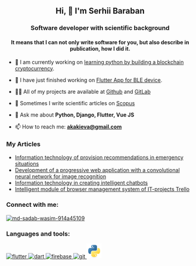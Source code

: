 <h2 align="center"> Hi, 👋 I'm Serhii Baraban </h2>

<h3 align="center">Software developer with scientific background<br></h3>
<h4 align="center">It means that I can not only write software for you, but also describe in publication, how I did it.</h4>

- 🔭 I am currently working on [learning python by building a blockchain cryptocurrency](https://www.udemy.com/course/learn-python-by-building-a-blockchain-cryptocurrency/).

- 🌱 I have just finished working on <a href ="https://gitlab.com/adam.fraczkowski/flutter_epack/-/tree/inAppWebView">Flutter App for BLE device</a>.

- 👨‍💻 All of my projects are available at [Github](https://github.com/akakiev) and [GitLab](https://gitlab.com/baraban.s.v)

- 📝 Sometimes I write scientific articles on [Scopus](https://www.scopus.com/authid/detail.uri?authorId=55975645000)

- 💬 Ask me about **Python, Django, Flutter, Vue JS**

- 📫 How to reach me: **akakieva@gmail.com**

### My Articles
<!-- BLOG-POST-LIST:START -->
- [Information technology of provision recommendations in emergency situations](https://proceedings.vntu.edu.ua/index.php/proc/article/view/15)
- [Development of a progressive web application with a convolutional neural network for image recognition](https://doi.org/10.31649/1999-9941-2021-50-1-7-14)
- [
Information technology in creating intelligent chatbots](https://doi.org/10.1117/12.2537415)
- [
Intelligent module of browser management system of IT-projects Trello](https://itce.vntu.edu.ua/index.php/itce/article/view/711)
<!-- BLOG-POST-LIST:END -->


<h3 align="left">Connect with me:</h3>
<p align="left">
<a href="https://www.linkedin.com/in/serhii-baraban/" target="blank"><img align="center" src="https://raw.githubusercontent.com/rahuldkjain/github-profile-readme-generator/master/src/images/icons/Social/linked-in-alt.svg" alt="md-sadab-wasim-914a45109" height="30" width="40" /></a>
</p>


<h3 align="left">Languages and tools:</h3>
<p align="left"> <a href="https://flutter.dev" target="_blank"> <img src="https://www.vectorlogo.zone/logos/flutterio/flutterio-icon.svg" alt="flutter" width="40" height="40"/> </a> <a href="https://dart.dev" target="_blank"> <img src="https://www.vectorlogo.zone/logos/dartlang/dartlang-icon.svg" alt="dart" width="40" height="40"/> </a>  <a href="https://firebase.google.com/" target="_blank"> <img src="https://www.vectorlogo.zone/logos/firebase/firebase-icon.svg" alt="firebase" width="40" height="40"/> </a>  <a href="https://git-scm.com/" target="_blank"> <img src="https://www.vectorlogo.zone/logos/git-scm/git-scm-icon.svg" alt="git" width="40" height="40"/> </a>  <a href="https://www.python.org" target="_blank"> <img src="https://raw.githubusercontent.com/devicons/devicon/master/icons/python/python-original.svg" alt="python" width="40" height="40"/> </a> </p>

